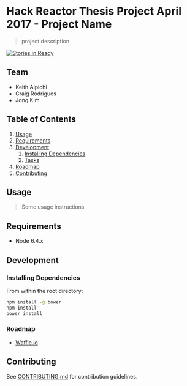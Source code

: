 # Hack Reactor Thesis Project April 2017 - Project Name

> project description

[![Stories in Ready](https://badge.waffle.io/canorouscrocodiles/thesis.svg?label=ready&title=Ready)](http://waffle.io/canorouscrocodiles/thesis)

## Team

  - Keith Alpichi
  - Craig Rodrigues
  - Jong Kim

## Table of Contents

1. [Usage](#Usage)
1. [Requirements](#requirements)
1. [Development](#development)
    1. [Installing Dependencies](#installing-dependencies)
    1. [Tasks](#tasks)
1. [Roadmap](#roadmap)
1. [Contributing](#contributing)

## Usage

> Some usage instructions

## Requirements

- Node 6.4.x

## Development

### Installing Dependencies

From within the root directory:

```sh
npm install -g bower
npm install
bower install
```

### Roadmap

- [Waffle.io](http://waffle.io/canorouscrocodiles/thesis)

## Contributing

See [CONTRIBUTING.md](CONTRIBUTING.md) for contribution guidelines.
